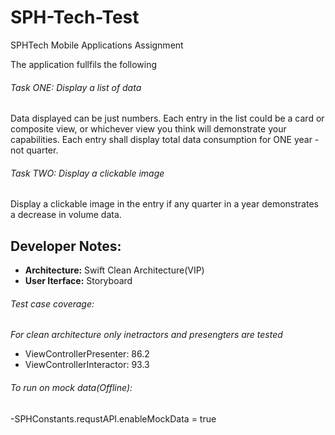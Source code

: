 # SPH-Tech-Test
SPHTech Mobile Applications Assignment

The application fullfils the following

###### Task ONE: Display a list of data
Data displayed can be just numbers.
Each entry in the list could be a card or composite view, or whichever view you think will demonstrate your capabilities.
Each entry shall display total data consumption for ONE year - not quarter.

###### Task TWO: Display a clickable image
Display a clickable image in the entry if any quarter in a year demonstrates a decrease in volume data.

## Developer Notes:
- **Architecture:** Swift Clean Architecture(VIP)
- **User Iterface:** Storyboard

###### Test case coverage:
*For clean architecture only inetractors and presengters are tested*
 - ViewControllerPresenter: 86.2
 - ViewControllerInteractor: 93.3

###### To run on mock data(Offline):
-SPHConstants.requstAPI.enableMockData = true


